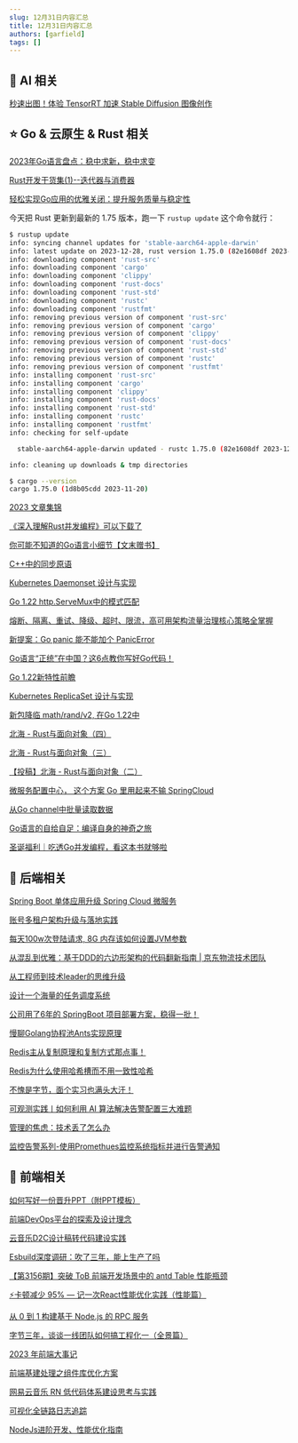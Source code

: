 ```yaml
---
slug: 12月31日内容汇总
title: 12月31日内容汇总
authors: [garfield]
tags: []
---
```


## 🌟 AI 相关

[秒速出图！体验 TensorRT 加速 Stable Diffusion 图像创作](https://mp.weixin.qq.com/s/gWc4wLP_pjYB18I9vJKUFQ)

## ⭐️ Go & 云原生 & Rust 相关

[2023年Go语言盘点：稳中求新，稳中求变](https://mp.weixin.qq.com/s/8B_26I_HsIUa0tpuGvAwwA)

[Rust开发⼲货集(1)--迭代器与消费器](https://mp.weixin.qq.com/s/UnmIfhZ8xJTm_D2qhmxg2A)

[轻松实现Go应用的优雅关闭：提升服务质量与稳定性](https://mp.weixin.qq.com/s/ERgMTjFeGhWTPDrfhJxQsg)

今天把 Rust 更新到最新的 1.75 版本，跑一下 `rustup update` 这个命令就行：

```bash
$ rustup update
info: syncing channel updates for 'stable-aarch64-apple-darwin'
info: latest update on 2023-12-28, rust version 1.75.0 (82e1608df 2023-12-21)
info: downloading component 'rust-src'
info: downloading component 'cargo'
info: downloading component 'clippy'
info: downloading component 'rust-docs'
info: downloading component 'rust-std'
info: downloading component 'rustc'
info: downloading component 'rustfmt'
info: removing previous version of component 'rust-src'
info: removing previous version of component 'cargo'
info: removing previous version of component 'clippy'
info: removing previous version of component 'rust-docs'
info: removing previous version of component 'rust-std'
info: removing previous version of component 'rustc'
info: removing previous version of component 'rustfmt'
info: installing component 'rust-src'
info: installing component 'cargo'
info: installing component 'clippy'
info: installing component 'rust-docs'
info: installing component 'rust-std'
info: installing component 'rustc'
info: installing component 'rustfmt'
info: checking for self-update

  stable-aarch64-apple-darwin updated - rustc 1.75.0 (82e1608df 2023-12-21) (from rustc 1.69.0 (84c898d65 2023-04-16))

info: cleaning up downloads & tmp directories

$ cargo --version
cargo 1.75.0 (1d8b05cdd 2023-11-20)
```

[2023 文章集锦](https://mp.weixin.qq.com/s/rU8a1rR-d5kBU25XCV4_SA)

[《深入理解Rust并发编程》可以下载了](https://mp.weixin.qq.com/s/H9liy4c2DKBfF5Y0VIgYbw)

[你可能不知道的Go语言小细节【文末赠书】](https://mp.weixin.qq.com/s/U-yI0QS0coF21DvW757W-w)

[C++中的同步原语](https://mp.weixin.qq.com/s/PAvKz4hyupkzWv9USs6wBw)

[Kubernetes Daemonset 设计与实现](https://mp.weixin.qq.com/s/r0RH0YyQcAQQ4tRUDBEjGg)

[Go 1.22 http.ServeMux中的模式匹配](https://mp.weixin.qq.com/s/q6iEbLnLFHSzv02WNY77Gw)

[熔断、隔离、重试、降级、超时、限流，高可用架构流量治理核心策略全掌握](https://mp.weixin.qq.com/s/yaCgQlZp1sfZhfJU_Qu67A)

[新提案：Go panic 能不能加个 PanicError](https://mp.weixin.qq.com/s/5k6KhIG1zPpLZnXLDNzpHw)

[Go语言“正统”在中国？这6点教你写好Go代码！](https://mp.weixin.qq.com/s/YTreb3YhEZMFFMlC5ru61Q)

[Go 1.22新特性前瞻](https://mp.weixin.qq.com/s/SpnrQTS0UsGCsOau0gNZGA)

[Kubernetes ReplicaSet 设计与实现](https://mp.weixin.qq.com/s/6Lv2V_yZw3-zoindNgQ_vw)

[新包降临 math/rand/v2, 在Go 1.22中](https://mp.weixin.qq.com/s/6EzISfWcwhZ4muazhE5h8Q)

[北海 - Rust与面向对象（四）](https://mp.weixin.qq.com/s/3nkjDNqNr8i47zN_bzxJdw)

[北海 - Rust与面向对象（三）](https://mp.weixin.qq.com/s/ppk-iK1XsjIVX4X3n29Xtg)

[【投稿】北海 - Rust与面向对象（二）](https://mp.weixin.qq.com/s/KpI6cAznZCtDIXFP_tqPgw)

[微服务配置中心， 这个方案 Go 里用起来不输 SpringCloud](https://mp.weixin.qq.com/s/QEs9q2VbnD_XThtqQ1_LMA)

[从Go channel中批量读取数据](https://mp.weixin.qq.com/s/nHzlQnZJH-9AMC6iXIxgug)

[Go语言的自给自足：编译自身的神奇之旅](https://mp.weixin.qq.com/s/-dnaV-nPV-hSF_qtCE3mTQ)

[圣诞福利｜吃透Go并发编程，看这本书就够啦](https://mp.weixin.qq.com/s/6fsB3FA-h9q1V0xFg8Otyg)

## 📒 后端相关

[Spring Boot 单体应用升级 Spring Cloud 微服务](https://mp.weixin.qq.com/s/4c0UpOqTkzvyAgI2gki-qw)

[账号多租户架构升级与落地实践](https://mp.weixin.qq.com/s/7I6q07wVNMJ6UhFWzmKN_g)

[每天100w次登陆请求, 8G 内存该如何设置JVM参数](https://mp.weixin.qq.com/s/vOwsUnpoZcznkwP_jvhpww)

[从混乱到优雅：基于DDD的六边形架构的代码翻新指南 | 京东物流技术团队](https://juejin.cn/post/7300551340568641587)

[从工程师到技术leader的思维升级](https://mp.weixin.qq.com/s/UwS_v2EhW2BH-pqYbyylMA)

[设计一个海量的任务调度系统](https://mp.weixin.qq.com/s/A0mHJioHlX5r_Gg7N1QZpg)

[公司用了6年的 SpringBoot 项目部署方案，稳得一批！](https://mp.weixin.qq.com/s/vOq8J7LpKsrUrYyxkd-Wow)

[慢聊Golang协程池Ants实现原理](https://mp.weixin.qq.com/s/fZpPkG-C0wZ5Z45H2aUxAA)

[Redis主从复制原理和复制方式那点事！](https://mp.weixin.qq.com/s/MVqCR8p_Do1ge0InClKxTw)

[Redis为什么使用哈希槽而不用一致性哈希](https://mp.weixin.qq.com/s/eAKEsH5FJu31IJ9JYb4S4w)

[不愧是字节，面个实习也满头大汗！](https://mp.weixin.qq.com/s/P9HyOdlj71BOmD_Iz46iFA)

[可观测实践丨如何利用 AI 算法解决告警配置三大难题](https://mp.weixin.qq.com/s/6WLb8cVK3Z7qoGsD_7ht5A)

[管理的焦虑：技术丢了怎么办](https://mp.weixin.qq.com/s/LH-1g37BpA0C-ad7M1wp3A)

[监控告警系列-使用Promethues监控系统指标并进行告警通知](https://mp.weixin.qq.com/s/rKYfUckx93SYkC2UaKhNbA)

## 📒 前端相关

[如何写好一份晋升PPT（附PPT模板）](https://mp.weixin.qq.com/s/1QMPfODUcH1p4pGaoO1owA)

[前端DevOps平台的探索及设计理念](https://mp.weixin.qq.com/s/TBbfu8lTzcVyxRKkjgyWgQ)

[​云音乐D2C设计稿转代码建设实践](https://mp.weixin.qq.com/s/Oc1f3thZYIONsF4OWWEcSw)

[Esbuild深度调研：吹了三年，能上生产了吗](https://juejin.cn/post/7310168607342624808)

[【第3156期】突破 ToB 前端开发场景中的 antd Table 性能瓶颈](https://mp.weixin.qq.com/s/QEef972ZuFEcuY8IdPLxVA)

[⚡️卡顿减少 95% — 记一次React性能优化实践（性能篇）](https://juejin.cn/post/7314493192187265074)

[从 0 到 1 构建基于 Node.js 的 RPC 服务](https://mp.weixin.qq.com/s/nBgrksyxQQej3FOOK91HNQ)

[字节三年，谈谈一线团队如何搞工程化一（全景篇）](https://mp.weixin.qq.com/s/ngU_mOP6-AwakpDfJpP0cA)

[2023 年前端大事记](https://mp.weixin.qq.com/s/-m36NQCOjGsdykaiaXKT2w)

[前端基建处理之组件库优化方案](https://mp.weixin.qq.com/s/hY2p997w-qxK3HJk6BcGTw)

[网易云音乐 RN 低代码体系建设思考与实践](https://mp.weixin.qq.com/s/ewlwZ_rnS-iDdpT7E0eCOw)

[可视化全链路日志追踪](https://mp.weixin.qq.com/s/oXam0r6IXpwYwgC9kcHU7w)

[NodeJs进阶开发、性能优化指南](https://mp.weixin.qq.com/s/L3K3WRkXBeHoWeUFajZ66w)
